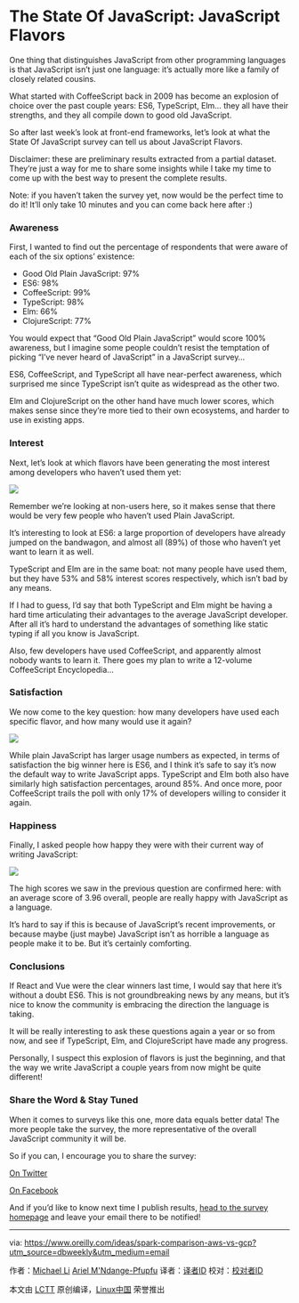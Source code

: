 The State Of JavaScript: JavaScript Flavors
===========


One thing that distinguishes JavaScript from other programming languages is that JavaScript isn’t just one language: it’s actually more like a family of closely related cousins.

What started with CoffeeScript back in 2009 has become an explosion of choice over the past couple years: ES6, TypeScript, Elm… they all have their strengths, and they all compile down to good old JavaScript.

So after last week’s look at front-end frameworks, let’s look at what the State Of JavaScript survey can tell us about JavaScript Flavors.

Disclaimer: these are preliminary results extracted from a partial dataset. They’re just a way for me to share some insights while I take my time to come up with the best way to present the complete results.

Note: if you haven’t taken the survey yet, now would be the perfect time to do it! It’ll only take 10 minutes and you can come back here after :)

### Awareness

First, I wanted to find out the percentage of respondents that were aware of each of the six options’ existence:

- Good Old Plain JavaScript: 97%
- ES6: 98%
- CoffeeScript: 99%
- TypeScript: 98%
- Elm: 66%
- ClojureScript: 77%

You would expect that “Good Old Plain JavaScript” would score 100% awareness, but I imagine some people couldn’t resist the temptation of picking “I’ve never heard of JavaScript” in a JavaScript survey…

ES6, CoffeeScript, and TypeScript all have near-perfect awareness, which surprised me since TypeScript isn’t quite as widespread as the other two.

Elm and ClojureScript on the other hand have much lower scores, which makes sense since they’re more tied to their own ecosystems, and harder to use in existing apps.

### Interest

Next, let’s look at which flavors have been generating the most interest among developers who haven’t used them yet:

![](https://embed.chartblocks.com/1.0/?c=57c4dc599973d2525fee820a&referrer=https%3A%2F%2Fmedium.com%2Fmedia%2F63092db0523a37d9d33ce6c014d727f6%3FmaxWidth%3D700&t=3efc9491eba2ce2#)

Remember we’re looking at non-users here, so it makes sense that there would be very few people who haven’t used Plain JavaScript.

It’s interesting to look at ES6: a large proportion of developers have already jumped on the bandwagon, and almost all (89%) of those who haven’t yet want to learn it as well.

TypeScript and Elm are in the same boat: not many people have used them, but they have 53% and 58% interest scores respectively, which isn’t bad by any means.

If I had to guess, I’d say that both TypeScript and Elm might be having a hard time articulating their advantages to the average JavaScript developer. After all it’s hard to understand the advantages of something like static typing if all you know is JavaScript.

Also, few developers have used CoffeeScript, and apparently almost nobody wants to learn it. There goes my plan to write a 12-volume CoffeeScript Encyclopedia…

### Satisfaction

We now come to the key question: how many developers have used each specific flavor, and how many would use it again?

![](https://embed.chartblocks.com/1.0/?c=57c4e5f79973d29461ee820a&referrer=https%3A%2F%2Fmedium.com%2Fmedia%2F1fe4bbdf807f87883fa108e31c6927d5%3FmaxWidth%3D700&t=1061d2ab8fc9838#)


While plain JavaScript has larger usage numbers as expected, in terms of satisfaction the big winner here is ES6, and I think it’s safe to say it’s now the default way to write JavaScript apps.
TypeScript and Elm both also have similarly high satisfaction percentages, around 85%. And once more, poor CoffeeScript trails the poll with only 17% of developers willing to consider it again.

### Happiness

Finally, I asked people how happy they were with their current way of writing JavaScript:

![](https://embed.chartblocks.com/1.0/?c=57c4cd8c9973d2d95bee820a&referrer=https%3A%2F%2Fmedium.com%2Fmedia%2F538138b2d91d1fa99f1696bef4dd4d3f%3FmaxWidth%3D700&t=f53efb029ea4456#)


The high scores we saw in the previous question are confirmed here: with an average score of 3.96 overall, people are really happy with JavaScript as a language.

It’s hard to say if this is because of JavaScript’s recent improvements, or because maybe (just maybe) JavaScript isn’t as horrible a language as people make it to be. But it’s certainly comforting.

### Conclusions

If React and Vue were the clear winners last time, I would say that here it’s without a doubt ES6. This is not groundbreaking news by any means, but it’s nice to know the community is embracing the direction the language is taking.

It will be really interesting to ask these questions again a year or so from now, and see if TypeScript, Elm, and ClojureScript have made any progress.

Personally, I suspect this explosion of flavors is just the beginning, and that the way we write JavaScript a couple years from now might be quite different!

### Share the Word & Stay Tuned

When it comes to surveys like this one, more data equals better data! The more people take the survey, the more representative of the overall JavaScript community it will be.

So if you can, I encourage you to share the survey:

[On Twitter][1]

[On Facebook][2]

And if you’d like to know next time I publish results, [head to the survey homepage][3] and leave your email there to be notified!


--------------------------------------------------------------------------------

via: https://www.oreilly.com/ideas/spark-comparison-aws-vs-gcp?utm_source=dbweekly&utm_medium=email

作者：[Michael Li][a]  [Ariel M'Ndange-Pfupfu][b] 
译者：[译者ID](https://github.com/译者ID)
校对：[校对者ID](https://github.com/校对者ID)

本文由 [LCTT](https://github.com/LCTT/TranslateProject) 原创编译，[Linux中国](https://linux.cn/) 荣誉推出

[a]: https://www.oreilly.com/people/76a5b-michael-li
[b]: https://www.oreilly.com/people/Ariel-Mndange-Pfupfu
[1]: https://aws.amazon.com/
[2]: https://cloud.google.com/
[3]: https://www.thedataincubator.com/training.html?utm_source=OReilly&utm_medium=blog&utm_campaign=AWSvsGCP
